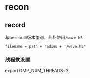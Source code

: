 # recon
## record
与bernoulli版本差别，此处使用`/wave.h5`
```
filename = path + radius + '/wave.h5'
```
### 线程数设置
export OMP_NUM_THREADS=2